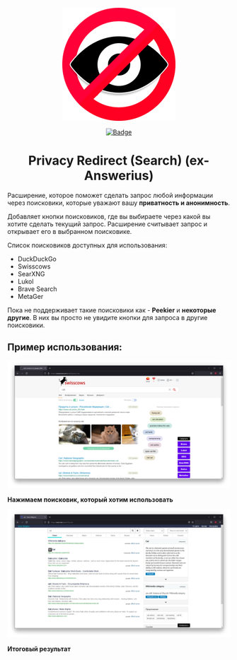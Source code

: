 <p align="center">
  <img src="images/logo.png" alt="Logo" />
</p>
<p align="center">
  <a href="https://addons.mozilla.org/addon/answerius/"><img src="https://img.shields.io/amo/users/answerius?style=flat-square" alt="Badge" /></a>
</p>

<h1 align="center">Privacy Redirect (Search) (ex-Answerius)</h1>

Расширение, которое поможет сделать запрос любой информации через поисковики, которые уважают вашу **приватность и анонимность**.

Добавляет кнопки поисковиков, где вы выбираете через какой вы хотите сделать текущий запрос. Расширение считывает запрос и открывает его в выбранном поисковике.

Список поисковиков доступных для использования:

- DuckDuckGo
- Swisscows
- SearXNG
- Lukol
- Brave Search
- MetaGer
<!-- - Peekier (Добавится в будущем) -->
<!-- - Ecosia (Добавится в будущем) -->
<p>Пока не поддерживает такие поисковики как - <b>Peekier</b> и <b>некоторые другие</b>. В них вы просто не увидите кнопки для запроса в другие поисковики.</p>

## Пример использования:

![image](images/screen3.png)

**Нажимаем поисковик, который хотим использовать** 

![image](images/screen4.png)

**Итоговый результат**
